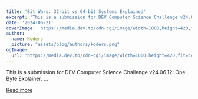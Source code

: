 ```yaml
---
title: 'Bit Wars: 32-bit vs 64-bit Systems Explained'
excerpt: 'This is a submission for DEV Computer Science Challenge v24.06.12: One Byte Explainer.          ...'
date: '2024-06-21'
coverImage: 'https://media.dev.to/cdn-cgi/image/width=1000,height=420,fit=cover,gravity=auto,format=auto/https%3A%2F%2Fdev-to-uploads.s3.amazonaws.com%2Fuploads%2Farticles%2For5i5ggujwzwny5lmbun.jpg'
author:
  name: Koders
  picture: "assets/blog/authors/koders.png"
ogImage:
  url: 'https://media.dev.to/cdn-cgi/image/width=1000,height=420,fit=cover,gravity=auto,format=auto/https%3A%2F%2Fdev-to-uploads.s3.amazonaws.com%2Fuploads%2Farticles%2For5i5ggujwzwny5lmbun.jpg'
---
```


This is a submission for DEV Computer Science Challenge v24.06.12: One Byte Explainer.          ...

[Read more](https://dev.to/shravan20/bit-wars-32-bit-vs-64-bit-systems-explained-511a)
